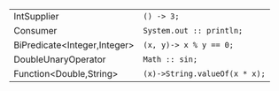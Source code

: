 |||
|---|---|
|IntSupplier|                                 `() -> 3;`|
|Consumer<String>|                          `System.out :: println;`|
|BiPredicate<Integer,Integer>|               `(x, y)-> x % y == 0;`|
|DoubleUnaryOperator |                        `Math :: sin;`   |                                     
|Function<Double,String> |                   `(x)->String.valueOf(x * x);`|

